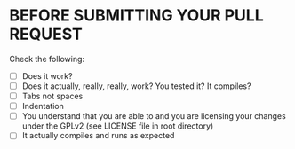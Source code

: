 # BEFORE SUBMITTING YOUR PULL REQUEST
Check the following:

- [ ] Does it work?
- [ ] Does it actually, really, really, work? You tested it? It compiles?
- [ ] Tabs not spaces
- [ ] Indentation
- [ ] You understand that you are able to and you are licensing your changes under the GPLv2 (see LICENSE file in root directory)
- [ ] It actually compiles and runs as expected
